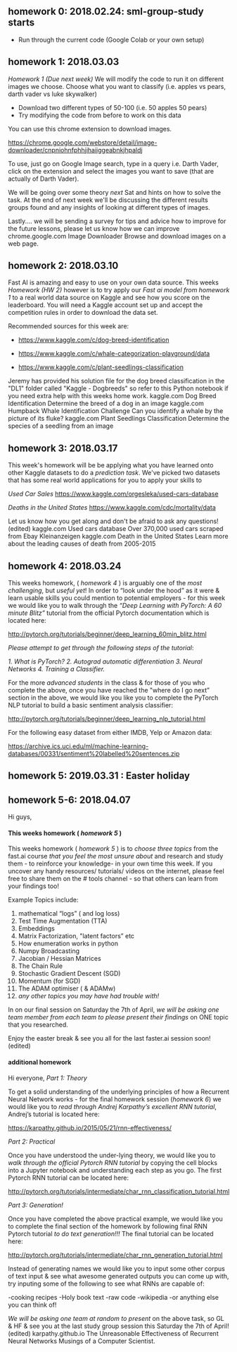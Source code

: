 ## homework 0: 2018.02.24: sml-group-study starts
- Run through the current code (Google Colab or your own setup)

## homework 1: 2018.03.03
*Homework 1 (Due next week)*
We will modify the code to run it on different images we choose. Choose what you want to classify (i.e. apples vs pears, darth vader vs luke skywalker)
- Download two different types of 50-100 (i.e. 50 apples 50 pears)
- Try modifying the code from before to work on this data

You can use this chrome extension to download images.

https://chrome.google.com/webstore/detail/image-downloader/cnpniohnfphhjihaiiggeabnkjhpaldj

To use, just go on Google Image search, type in a query i.e. Darth Vader, click on the extension and select the images you want to save (that are actually of Darth Vader).

We will be going over some theory *next* Sat and hints on how to solve the task. 
At the end of next week we'll be discussing the different results groups found and any insights of looking at different types of images.

Lastly.... we will be sending a survey for tips and advice how to improve for the future lessons, please let us know how we can improve
chrome.google.com
Image Downloader
Browse and download images on a web page.


## homework 2: 2018.03.10
Fast AI is amazing and easy to use on your own data source. This weeks *Homework (HW 2)* however is to try apply our *Fast ai model from homework 1* to a real world data source on Kaggle and see how you score on the leaderboard. You will need a Kaggle account set up and accept the competition rules in order to download the data set.

Recommended sources for this week are:

- https://www.kaggle.com/c/dog-breed-identification

- https://www.kaggle.com/c/whale-categorization-playground/data

- https://www.kaggle.com/c/plant-seedlings-classification

Jeremy has provided his solution file for the dog breed classification in the "DL1" folder called "Kaggle - Dogbreeds" so refer to this Python notebook if you need extra help with this weeks home work.
kaggle.com
Dog Breed Identification
Determine the breed of a dog in an image
kaggle.com
Humpback Whale Identification Challenge
Can you identify a whale by the picture of its fluke?
kaggle.com
Plant Seedlings Classification
Determine the species of a seedling from an image


## homework 3: 2018.03.17
This week's homework will be be applying what you have learned onto other Kaggle datasets to do a *prediction task*. We've picked two datasets that has some real world applications for you to apply your skills to

*Used Car Sales*
https://www.kaggle.com/orgesleka/used-cars-database

*Deaths in the United States*
https://www.kaggle.com/cdc/mortality/data

Let us know how you get along and don't be afraid to ask any questions! (edited)
kaggle.com
Used cars database
Over 370,000 used cars scraped from Ebay Kleinanzeigen
kaggle.com
Death in the United States
Learn more about the leading causes of death from 2005-2015


## homework 4: 2018.03.24
This weeks homework, ( *homework 4* ) is arguably one of the *most challenging*, but *useful yet*! In order to “look under the hood” as it were & learn usable skills you could mention to potential employers - for this week we would like you to walk through the *“Deep Learning with PyTorch: A 60 minute Blitz”*  tutorial from the official Pytorch documentation which is located here:

http://pytorch.org/tutorials/beginner/deep_learning_60min_blitz.html

*Please attempt to get through the following steps of the tutorial*:

*1. What is PyTorch?*
*2. Autograd automatic differentiation*
*3. Neural Networks*
*4. Training a Classifier.*

For the more *advanced students* in the class & for those of you who complete the above,
once you have reached the "where do I go next” section in the above, we would like you like you to complete the PyTorch NLP  tutorial to build a basic sentiment analysis classifier:

http://pytorch.org/tutorials/beginner/deep_learning_nlp_tutorial.html

For the following easy dataset from either IMDB, Yelp or Amazon data:

https://archive.ics.uci.edu/ml/machine-learning-databases/00331/sentiment%20labelled%20sentences.zip


## homework 5: 2019.03.31 : Easter holiday


## homework 5-6: 2018.04.07

Hi guys,
#### This weeks homework ( *homework 5* )
This weeks homework ( *homework 5* ) is to *choose three topics* from the fast.ai course *that you feel the most unsure about* and research and study them - to reinforce your knowledge-  in your own time this week. If you uncover any handy resources/ tutorials/ videos on the internet, please feel free to share them on the # tools channel - so that others can learn from your findings too!

Example Topics include:

1. mathematical “logs” ( and log loss)
2. Test Time Augmentation (TTA)
3. Embeddings
4. Matrix Factorization, "latent factors” etc
5. How enumeration works in python
6. Numpy Broadcasting
7. Jacobian / Hessian Matrices
8. The Chain Rule
9. Stochastic Gradient Descent (SGD)
10. Momentum (for SGD)
11. The ADAM optimiser ( & ADAMw)
12.  *any other topics you may have had trouble with!*

In on our final session on Saturday the 7th of April, *we will be asking one team member from each team to please present their findings* on ONE topic that you researched.

Enjoy the easter break & see you all for the last  faster.ai session soon! (edited)

#### additional homework
Hi everyone,
*Part 1: Theory*

To get a solid understanding of the underlying principles of how a Recurrent Neural Network works - for the final homework session (*homework 6*) we would like you to *read through Andrej Karpathy’s excellent RNN tutorial*, Andrej’s tutorial is located here:

https://karpathy.github.io/2015/05/21/rnn-effectiveness/

*Part 2: Practical*

Once you have understood the under-lying theory, we would like you to *walk through the official Pytorch RNN tutorial* by copying the cell blocks into a Jupyter notebook and understanding each step as you go. The first Pytorch RNN tutorial can be located here:

http://pytorch.org/tutorials/intermediate/char_rnn_classification_tutorial.html

*Part 3: Generation!*

Once you have completed the above practical example, we would like you to complete the final section of the homework by following final RNN Pytorch tutorial *to do text generation!!!* The final tutorial can be located here:

http://pytorch.org/tutorials/intermediate/char_rnn_generation_tutorial.html

Instead of generating names we would like you to input some other corpus of text input & see what awesome generated outputs you can come up with,  try inputing some of the following to see what RNNs are capable of:

-cooking recipes
-Holy book text
-raw code
-wikipedia
-or anything else you can think of!

*We will be asking one team at random to present* on the above task, so GL & HF & see you at the last study group session this Saturday the 7th of April! (edited)
karpathy.github.io
The Unreasonable Effectiveness of Recurrent Neural Networks
Musings of a Computer Scientist.
